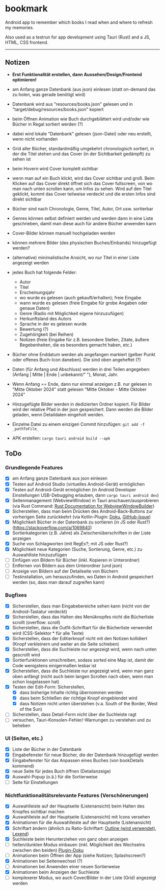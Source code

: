 # bookmark

Android app to remember which books I read when and where to refresh my memories.

Also used as a testrun for app development using Tauri (Rust) and a JS, HTML, CSS frontend.

---

## Notizen

- **Erst Funktionalität erstellen, dann Aussehen/Design/Frontend optimieren!**

- am Anfang ganze Datenbank (aus json) einlesen (statt on-demand das zu holen, was gerade benötigt wird)

- Datenbank wird aus "resources/books.json" gelesen und in "target/debug/resources/books.json" kopiert

- beim Öffnen Animation wie Buch durchgeblättert wird und/oder wie Bücher in Regal sortiert werden (?)
- dabei wird lokale "Datenbank" gelesen (json-Datei) oder neu erstellt, wenn nicht vorhanden
- Grid aller Bücher, standardmäßig umgekehrt chronologisch sortiert, in der die Titel stehen und das Cover (in der Sichtbarkeit gedämpft) zu sehen ist
- beim Hovern wird Cover komplett sichtbar
- wenn man auf ein Buch klickt, wird das Cover sichtbar und groß. Beim Klicken auf das Cover direkt öffnet sich das Cover fullscreen, von wo man nach unten scrollen kann, um Infos zu sehen. Wird auf den Titel geklickt, kommt das Cover teilweise verdeckt und die ersten Infos sind direkt sichtbar
- Bücher sind nach Chronologie, Genre, Titel, Autor, Ort usw. sortierbar
- Genres können selbst definiert werden und werden dann in eine Liste geschrieben, damit man diese auch für andere Bücher anwenden kann
- Cover-Bilder können manuell hochgeladen werden
- können mehrere Bilder (des physischen Buches/Einbands) hinzugefügt werden?
- (alternative) minimalistische Ansicht, wo nur Titel in einer Liste angezeigt werden
- jedes Buch hat folgende Felder:
  - Autor
  - Titel
  - Erscheinungsjahr
  - wo wurde es gelesen (auch gekauft/erhalten); freie Eingabe
  - wann wurde es gelesen (freie Eingabe für grobe Angaben oder genaue Daten)
  - Genre (Radio mit Möglichkeit eigene hinzuzufügen)
  - Herkunftsland des Autors
  - Sprache in der es gelesen wurde
  - Bewertung (?)
  - Zugehörigkeit (bei Reihen)
  - Notizen (freie Eingabe für z.B. besondere Stellen, Zitate, äußere Begebenheiten, die es besonders gemacht haben, etc.)

- Bücher ohne Enddatum werden als angefangen markiert (gelber Punkt oder offenes Buch-Icon daneben). Die sind oben angeheftet (?)
- Daten (für Anfang und Abschluss) werden in drei Teilen angegeben: (Anfang | Mitte | Ende | unbekannt/" "), Monat, Jahr.
- Wenn Anfang == Ende, dann nur einmal anzeigen z.B. nur gelesen in "Mitte Oktober 2024" statt gelesen "Mitte Oktober - Mitte Oktober 2024"

- Hinzugefügte Bilder werden in dedizierten Ordner kopiert. Für Bilder wird der relative Pfad in der json gespeichert. Dann werden die Bilder geladen, wenn Detaildaten eingeholt werden.

- Einzelne Datei zu einem einzigen Commit hinzufügen: `git add -f _pathToFile_`
- APK erstellen: `cargo tauri android build --apk`

## ToDo

### Grundlegende Features

- [x] am Anfang ganze Datenbank aus json einlesen
- [x] Testen auf Android Studio (virtuelles Android-Gerät) ermöglichen
- [x] Testen auf Android-Gerät ermöglichen (in Android Developer Einstellungen USB-Debugging erlauben, dann `cargo tauri android dev`)
- [x] Seitenmanagement (WebviewWindow) in Tauri anschauen/ausprobieren (via Rust Command: [Rust Documentation for WebviewWindowBuilder](https://docs.rs/tauri/2.2.5/tauri/webview/struct.WebviewWindowBuilder.html "current (v2), also works for Android"))
- [x] Sicherstellen, dass man beim Drücken des Android-Back-Buttons zur vorherigen Seite zurückkehrt (via Kotlin-Plugin: [Doku](https://v2.tauri.app/develop/plugins/develop-mobile/), [GitHub-Issue](https://github.com/tauri-apps/tauri/issues/8142))
- [x] Möglichkeit Bücher in der Datenbank zu sortieren (in JS oder Rust?) (<https://stackoverflow.com/a/1069840>)
- [x] Sortierkategorien (z.B. Jahre) als Zwischenüberschriften in der Liste anzeigen
- [x] Suche von Schlagworten (mit RegEx?; mit JS oder Rust?)
- [x] Möglichkeit neue Kategorien (Suche, Sortierung, Genre, etc.) zu Auswahlliste hinzuzufügen
- [ ] Einfügen von Bildern für Bücher (inkl. Kopieren in Unterordner)
- [ ] Entfernen von Bildern aus dem Unterordner (und json)
- [ ] Anzeige von Bildern auf der Detailseite von Büchern
- [ ] Testinstallation, um herauszufinden, wo Daten in Android gespeichert werden (so, dass man darauf zugreifen kann)

### Bugfixes

- [x] Sicherstellen, dass man Eingabebereiche sehen kann (nicht von der Android-Tastatur verdeckt)
- [x] Sicherstellen, dass das Halten des Menüknopfes nicht die Bücherliste scrollt (overflow: scroll)
- [x] Sicherstellen, dass die Outfit-Schriftart für die Bücherliste verwendet wird (CSS-Selektor * für alle Texte)
- [x] Sicherstellen, dass der Editierknopf nicht mit den Notizen kollidiert (Knopf verkleinern und weiter an die Seite schieben)
- [x] Sicherstellen, dass die Suchleiste nur angezeigt wird, wenn nach unten gescrollt wird
- [x] Sortierfunktionen umschreiben, sodass sorted eine Map ist, damit der Code wenigstens einigermaßen lesbar ist
- [x] Sicherstellen, dass die Suchleiste nur angezeigt wird, wenn man ganz oben anfängt (nicht auch beim langen Scrollen nach oben, wenn man schon losgelassen hat)
- [x] Testen der Edit-Form: Sicherstellen,
  - [x] dass bisherige Inhalte richtig übernommen werden
  - [x] dass beim Schließen der richtige Knopf eingeblendet wird
  - [x] dass Notizen nicht unten überstehen (v.a. South of the Border, West of the Sun)
- [ ] Sicherstellen, dass Detail-Form nicht über die Suchleiste ragt
- [ ] versuchen, Tauri-Konsolen-Fehler/-Warnungen zu verstehen und zu beheben

### UI (Seiten, etc.)

- [x] Liste der Bücher in der Datenbank
- [x] Eingabefenster für neue Bücher, die der Datenbank hinzugefügt werden
- [x] Eingabefenster für das Anpassen eines Buches (von bookDetails kommend)
- [x] neue Seite für jedes Buch öffnen (Detailanzeige)
- [x] Auswahl-Popup (o.ä.) für die Sortierweise
- [ ] Seite für Einstellungen

### Nichtfunktionalitätsrelevante Features (Verschönerungen)

- [x] Auswahlleiste auf der Hauptseite (Listenansicht) beim Halten des Knopfes sichtbar machen
- [x] Auswahlleiste auf der Hauptseite (Listenansicht) mit Icons versehen
- [x] Animationen für die Auswahlleiste auf der Hauptseite (Listenansicht)
- [x] Schriftart ändern (ähnlich zu Ratio-Schriftart: [Outline (wird verwendet)](https://fonts.google.com/specimen/Outfit "Outline"), [Lexend](https://fonts.google.com/specimen/Lexend "Lexend"))
- [x] Suchleiste beim Herunterziehen von ganz oben anzeigen
- [ ] hellen/dunklen Modus einbauen (inkl. Möglichkeit des Wechselns zwischen den beiden) [Plugin-Doku](https://github.com/wyhaya/tauri-plugin-theme "GitHub")
- [ ] Animationen beim Öffnen der App (siehe Notizen; Splashscreen?)
- [x] Animationen bei Seitenwechsel (?)
- [ ] Animationen bei Anwenden einer neuen Sortierweise
- [x] Animationen beim Anzeigen der Suchleiste
- [ ] komplexerer Modus, wo auch Cover/Bilder in der Liste (Grid) angezeigt werden

